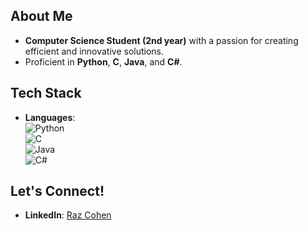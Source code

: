 ## About Me  
- **Computer Science Student (2nd year)** with a passion for creating efficient and innovative solutions.  
- Proficient in **Python**, **C**, **Java**, and **C#**.  

## Tech Stack  
- **Languages**:  
  ![Python](https://img.shields.io/badge/Python-3776AB?style=for-the-badge&logo=python&logoColor=white)  
  ![C](https://img.shields.io/badge/C-A8B9CC?style=for-the-badge&logo=c&logoColor=white)  
  ![Java](https://img.shields.io/badge/Java-007396?style=for-the-badge&logo=java&logoColor=white)  
  ![C#](https://img.shields.io/badge/C%23-239120?style=for-the-badge&logo=c-sharp&logoColor=white)  

## Let's Connect!  
- **LinkedIn**: [Raz Cohen](https://www.linkedin.com/in/raz-cohen-p/)
